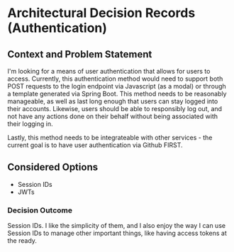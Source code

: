 # Architectural Decision Records (Authentication)

## Context and Problem Statement
I'm looking for a means of user authentication that allows for users to access. Currently, this authentication method would need to support both POST requests to the login endpoint via Javascript (as a modal) or through a template generated via Spring Boot.
This method needs to be reasonably manageable, as well as last long enough that users can stay logged into their accounts. Likewise, users should be able to responsibly log out, and not have any actions done on their behalf without being associated with their logging in. 

Lastly, this method needs to be integrateable with other services - the current goal is to have user authentication via Github FIRST.

## Considered Options
- Session IDs
- JWTs

### Decision Outcome
Session IDs. 
I like the simplicity of them, and I also enjoy the way I can use Session IDs to manage other important things, like having access tokens at the ready.